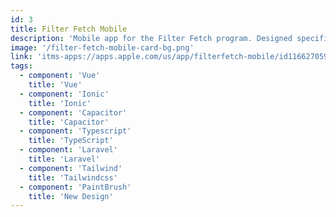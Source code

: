 ```yaml
---
id: 3
title: Filter Fetch Mobile
description: 'Mobile app for the Filter Fetch program. Designed specifically for HVAC Technicians with a strong focus on usability.'
image: '/filter-fetch-mobile-card-bg.png'
link: 'itms-apps://apps.apple.com/us/app/filterfetch-mobile/id1166270595'
tags: 
  - component: 'Vue'
    title: 'Vue'
  - component: 'Ionic'
    title: 'Ionic'
  - component: 'Capacitor'
    title: 'Capacitor'
  - component: 'Typescript'
    title: 'TypeScript'
  - component: 'Laravel'
    title: 'Laravel'
  - component: 'Tailwind'
    title: 'Tailwindcss'
  - component: 'PaintBrush'
    title: 'New Design'
---
```

